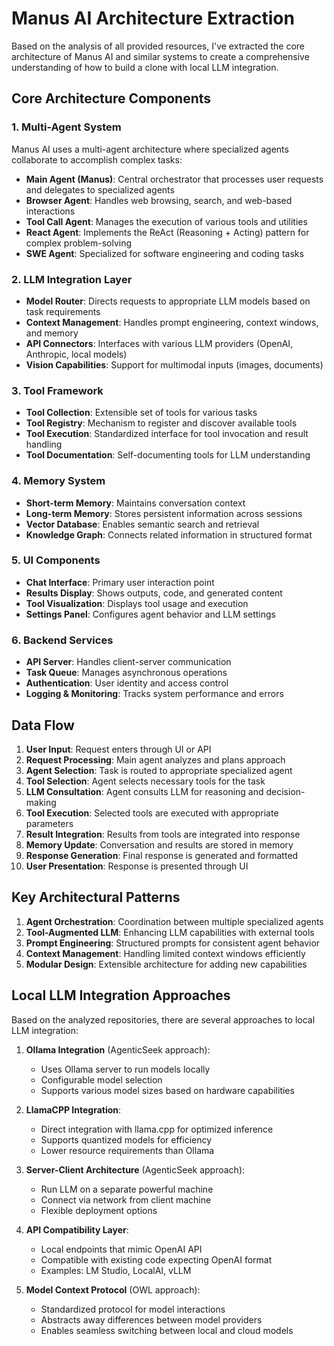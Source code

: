 # Manus AI Architecture Extraction

Based on the analysis of all provided resources, I've extracted the core architecture of Manus AI and similar systems to create a comprehensive understanding of how to build a clone with local LLM integration.

## Core Architecture Components

### 1. Multi-Agent System

Manus AI uses a multi-agent architecture where specialized agents collaborate to accomplish complex tasks:

- **Main Agent (Manus)**: Central orchestrator that processes user requests and delegates to specialized agents
- **Browser Agent**: Handles web browsing, search, and web-based interactions
- **Tool Call Agent**: Manages the execution of various tools and utilities
- **React Agent**: Implements the ReAct (Reasoning + Acting) pattern for complex problem-solving
- **SWE Agent**: Specialized for software engineering and coding tasks

### 2. LLM Integration Layer

- **Model Router**: Directs requests to appropriate LLM models based on task requirements
- **Context Management**: Handles prompt engineering, context windows, and memory
- **API Connectors**: Interfaces with various LLM providers (OpenAI, Anthropic, local models)
- **Vision Capabilities**: Support for multimodal inputs (images, documents)

### 3. Tool Framework

- **Tool Collection**: Extensible set of tools for various tasks
- **Tool Registry**: Mechanism to register and discover available tools
- **Tool Execution**: Standardized interface for tool invocation and result handling
- **Tool Documentation**: Self-documenting tools for LLM understanding

### 4. Memory System

- **Short-term Memory**: Maintains conversation context
- **Long-term Memory**: Stores persistent information across sessions
- **Vector Database**: Enables semantic search and retrieval
- **Knowledge Graph**: Connects related information in structured format

### 5. UI Components

- **Chat Interface**: Primary user interaction point
- **Results Display**: Shows outputs, code, and generated content
- **Tool Visualization**: Displays tool usage and execution
- **Settings Panel**: Configures agent behavior and LLM settings

### 6. Backend Services

- **API Server**: Handles client-server communication
- **Task Queue**: Manages asynchronous operations
- **Authentication**: User identity and access control
- **Logging & Monitoring**: Tracks system performance and errors

## Data Flow

1. **User Input**: Request enters through UI or API
2. **Request Processing**: Main agent analyzes and plans approach
3. **Agent Selection**: Task is routed to appropriate specialized agent
4. **Tool Selection**: Agent selects necessary tools for the task
5. **LLM Consultation**: Agent consults LLM for reasoning and decision-making
6. **Tool Execution**: Selected tools are executed with appropriate parameters
7. **Result Integration**: Results from tools are integrated into response
8. **Memory Update**: Conversation and results are stored in memory
9. **Response Generation**: Final response is generated and formatted
10. **User Presentation**: Response is presented through UI

## Key Architectural Patterns

1. **Agent Orchestration**: Coordination between multiple specialized agents
2. **Tool-Augmented LLM**: Enhancing LLM capabilities with external tools
3. **Prompt Engineering**: Structured prompts for consistent agent behavior
4. **Context Management**: Handling limited context windows efficiently
5. **Modular Design**: Extensible architecture for adding new capabilities

## Local LLM Integration Approaches

Based on the analyzed repositories, there are several approaches to local LLM integration:

1. **Ollama Integration** (AgenticSeek approach):
   - Uses Ollama server to run models locally
   - Configurable model selection
   - Supports various model sizes based on hardware capabilities

2. **LlamaCPP Integration**:
   - Direct integration with llama.cpp for optimized inference
   - Supports quantized models for efficiency
   - Lower resource requirements than Ollama

3. **Server-Client Architecture** (AgenticSeek approach):
   - Run LLM on a separate powerful machine
   - Connect via network from client machine
   - Flexible deployment options

4. **API Compatibility Layer**:
   - Local endpoints that mimic OpenAI API
   - Compatible with existing code expecting OpenAI format
   - Examples: LM Studio, LocalAI, vLLM

5. **Model Context Protocol** (OWL approach):
   - Standardized protocol for model interactions
   - Abstracts away differences between model providers
   - Enables seamless switching between local and cloud models
